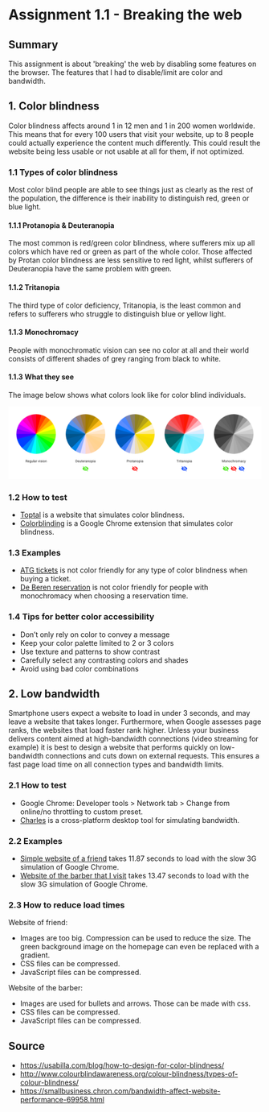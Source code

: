 # Assignment 1.1 - Breaking the web

## Summary
This assignment is about 'breaking' the web by disabling some features on the browser. 
The features that I had to disable/limit are color and bandwidth.

## 1. Color blindness
Color blindness affects around 1 in 12 men and 1 in 200 women worldwide. 
This means that for every 100 users that visit your website, 
up to 8 people could actually experience the content much differently. 
This could result the website being less usable or not usable at all for them, if not optimized.

### 1.1 Types of color blindness
Most color blind people are able to see things just as clearly as the rest of the population, the difference is their inability to distinguish red, green or blue light.

#### 1.1.1 Protanopia & Deuteranopia
The most common is red/green color blindness, where sufferers mix up all colors which have red or green as part of the whole color. Those affected by Protan color blindness are less sensitive to red light, whilst sufferers of Deuteranopia have the same problem with green.

#### 1.1.2 Tritanopia 
The third type of color deficiency, Tritanopia, is the least common and refers to sufferers who struggle to distinguish blue or yellow light.

#### 1.1.3 Monochromacy 
People with monochromatic vision can see no color at all and their world consists of different shades of grey ranging from black to white.

#### 1.1.3 What they see
The image below shows what colors look like for color blind individuals.

<img src="https://github.com/Arash217/browser-technologies-1819/blob/master/Week1/docs/color-blindness.png"/>

### 1.2 How to test
- [Toptal](https://www.toptal.com/designers/colorfilter/) is a website that simulates color blindness.
- [Colorblinding](https://chrome.google.com/webstore/detail/colorblinding/dgbgleaofjainknadoffbjkclicbbgaa) is a Google Chrome extension that simulates color blindness.

### 1.3 Examples
- [ATG tickets](https://atg.nliven.co/tickets/series/wicked/wicked-103989?startDate=03-27-2019&_ga=2.180328228.1492796431.1552309213-323361853.1552309213#mapView) is not color friendly for any type of color blindness when buying a ticket. 
- [De Beren reservation](https://www.beren.nl/welkom/reserveer-online/?new=1&res=1&i=c84a127447a251b6d038b97aa86096725c31ba3a) is not color friendly for people with monochromacy when choosing a reservation time.

### 1.4 Tips for better color accessibility
- Don’t only rely on color to convey a message
- Keep your color palette limited to 2 or 3 colors
- Use texture and patterns to show contrast
- Carefully select any contrasting colors and shades
- Avoid using bad color combinations

## 2. Low bandwidth
Smartphone users expect a website to load in under 3 seconds, and may leave a website that takes longer. 
Furthermore, when Google assesses page ranks, the websites that load faster rank higher. 
Unless your business delivers content aimed at high-bandwidth connections (video streaming for example) it is best to design a website that performs quickly on low-bandwidth connections and cuts down on external requests. 
This ensures a fast page load time on all connection types and bandwidth limits.

### 2.1 How to test
- Google Chrome: Developer tools > Network tab > Change from online/no throttling to custom preset.
- [Charles](https://www.charlesproxy.com/) is a cross-platform desktop tool for simulating bandwidth.

### 2.2 Examples
- [Simple website of a friend](http://de-klus-specialist.nl/) takes 11.87 seconds to load with the slow 3G simulation of Google Chrome.
- [Website of the barber that I visit](http://haarstudioclass.nl/) takes 13.47 seconds to load with the slow 3G simulation of Google Chrome.

### 2.3 How to reduce load times
Website of friend:
- Images are too big. Compression can be used to reduce the size. The green background image on the homepage can even be replaced with a gradient.
- CSS files can be compressed.
- JavaScript files can be compressed.

Website of the barber:
- Images are used for bullets and arrows. Those can be made with css.
- CSS files can be compressed.
- JavaScript files can be compressed.

## Source
- https://usabilla.com/blog/how-to-design-for-color-blindness/
- http://www.colourblindawareness.org/colour-blindness/types-of-colour-blindness/
- https://smallbusiness.chron.com/bandwidth-affect-website-performance-69958.html
